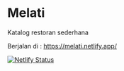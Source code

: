 # Melati

Katalog restoran sederhana

Berjalan di : <https://melati.netlify.app/>

[![Netlify Status](https://api.netlify.com/api/v1/badges/0e027cb5-33c2-40a7-9c4e-ff694e4ce831/deploy-status)](https://app.netlify.com/sites/melati/deploys)
